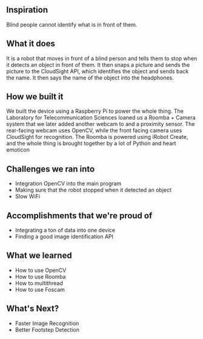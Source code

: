 ## Inspiration

Blind people cannot identify what is in front of them.

## What it does

It is a robot that moves in front of a blind person and tells them to stop when it detects an object in front of them. It then snaps a picture and sends the picture to the CloudSight API, which identifies the object and sends back the name. It then says the name of the object into the headphones.

## How we built it

We built the device using a Raspberry Pi to power the whole thing. The Laboratory for Telecommunication Sciences loaned us a Roomba + Camera system that we later added another webcam to and a proximity sensor. The rear-facing webcam uses OpenCV, while the front facing camera uses CloudSight for recognition. The Roomba is powered using iRobot Create, and the whole thing is brought together by a lot of Python and heart emoticon

## Challenges we ran into

- Integration OpenCV into the main program
- Making sure that the robot stopped when it detected an object
- Slow WiFi

## Accomplishments that we're proud of

- Integrating a ton of data into one device
- Finding a good image identification API

## What we learned

- How to use OpenCV
- How to use Roomba
- How to multithread
- How to use Foscam

## What's Next?

- Faster Image Recognition
- Better Footstep Detection
